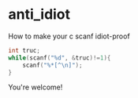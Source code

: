 # anti_idiot
How to make your c scanf idiot-proof

```c
int truc;
while(scanf("%d", &truc)!=1){
	scanf("%*[^\n]");
}
```

You're welcome!

